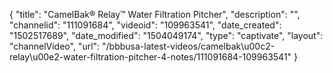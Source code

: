 {
    "title": "CamelBak&reg; Relay&trade; Water Filtration Pitcher",
    "description": "",
    "channelid": "111091684",
    "videoid": "109963541",
    "date_created": "1502517689",
    "date_modified": "1504049174",
    "type": "captivate",
    "layout": "channelVideo",
    "url": "\/bbbusa-latest-videos\/camelbak\u00c2-relay\u00e2-water-filtration-pitcher-4-notes\/111091684-109963541"
}
